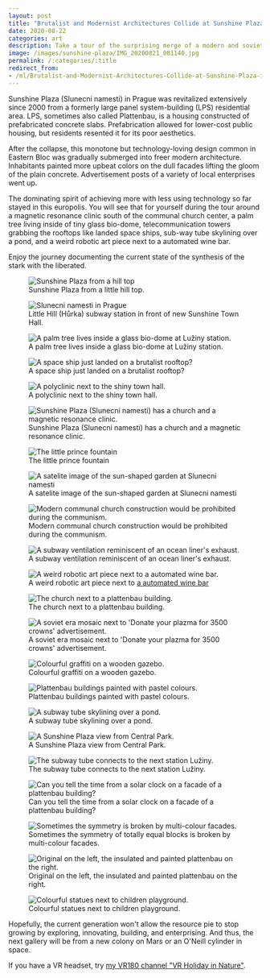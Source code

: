 ```yaml
---
layout: post
title: "Brutalist and Modernist Architectures Collide at Sunshine Plaza in Prague"
date: 2020-08-22
categories: art
description: Take a tour of the surprising merge of a modern and soviet era design on a Prague's public square with this photo album.
image: /images/sunshine-plaza/IMG_20200821_081140.jpg 
permalink: /:categories/:title
redirect_from:
- /ml/Brutalist-and-Modernist-Architectures-Collide-at-Sunshine-Plaza-in-Prague 
---
```


Sunshine Plaza (Slunecni namesti) in Prague was revitalized extensively since 2000 from a formerly large panel system-building (LPS) residential area.
LPS, sometimes also called Plattenbau, is a housing constructed of prefabricated concrete slabs.
Prefabrication allowed for lower-cost public housing, but residents resented it for its poor aesthetics.

After the collapse, this monotone but technology-loving design common in Eastern Bloc was gradually submerged into freer modern architecture.
Inhabitants painted more upbeat colors on the dull facades lifting the gloom of the plain concrete.
Advertisement posts of a variety of local enterprises went up.

The dominating spirit of achieving more with less using technology so far stayed in this europolis.
You will see that for yourself during the tour around a magnetic resonance clinic south of the communal church center,
a palm tree living inside of tiny glass bio-dome,
telecommunication towers grabbing the rooftops like landed space ships,
sub-way tube skylining over a pond,
and a weird robotic art piece next to a automated wine bar.

Enjoy the journey documenting the current state of the synthesis of the stark with the liberated.

<figure class="figure">
    <img
        class="figure-img img-fluid rounded"
        src="/images/sunshine-plaza/IMG_20200821_075156.jpg"
        alt="Sunshine Plaza from a hill top"/>
    <figcaption class="figure-caption">Sunshine Plaza from a little hill top.</figcaption>
</figure>
<figure class="figure">
    <img
        class="figure-img img-fluid rounded"
        src="/images/sunshine-plaza/IMG_20200821_075753.jpg"
        alt="Slunecni namesti in Prague"/>
    <figcaption class="figure-caption">Little Hill (Hůrka) subway station in front of new Sunshine Town Hall.</figcaption>
</figure>
<figure class="figure">
    <img
        class="figure-img img-fluid rounded"
        src="/images/sunshine-plaza/IMG_20200820_083517.jpg"
        alt="A palm tree lives inside a glass bio-dome at Lužiny station."/>
    <figcaption class="figure-caption">A palm tree lives inside a glass bio-dome at Lužiny station.</figcaption>
</figure>
<figure class="figure">
    <img
        class="figure-img img-fluid rounded"
        src="/images/sunshine-plaza/IMG_20200821_080047.jpg"
        alt="A space ship just landed on a brutalist rooftop?"/>
    <figcaption class="figure-caption">A space ship just landed on a brutalist rooftop?</figcaption>
</figure>
<figure class="figure">
    <img
        class="figure-img img-fluid rounded"
        src="/images/sunshine-plaza/IMG_20200821_080116.jpg"
        alt="A polyclinic next to the shiny town hall."/>
    <figcaption class="figure-caption">A polyclinic next to the shiny town hall.</figcaption>
</figure>
<figure class="figure">
    <img
        class="figure-img img-fluid rounded"
        src="/images/sunshine-plaza/IMG_20200821_080339.jpg"
        alt="Sunshine Plaza (Slunecni namesti) has a church and a magnetic resonance clinic."/>
    <figcaption class="figure-caption">Sunshine Plaza (Slunecni namesti) has a church and a magnetic resonance clinic.</figcaption>
</figure>
<figure class="figure">
    <img
        class="figure-img img-fluid rounded"
        src="/images/sunshine-plaza/PXL_20201019_053735021.NIGHT_fountain.jpg"
        alt="The little prince fountain"/>
    <figcaption class="figure-caption">The little prince fountain</figcaption>
</figure>
<figure class="figure">
    <img
        class="figure-img img-fluid rounded"
        src="/images/sunshine-plaza/sunshine-satelite.png"
        alt="A satelite image of the sun-shaped garden at Slunecni namesti"/>
    <figcaption class="figure-caption">A satelite image of the sun-shaped garden at Slunecni namesti</figcaption>
</figure>
<figure class="figure">
    <img
        class="figure-img img-fluid rounded"
        src="/images/sunshine-plaza/IMG_20200821_080603.jpg"
        alt="Modern communal church construction would be prohibited during the communism."/>
    <figcaption class="figure-caption">Modern communal church construction would be prohibited during the communism.</figcaption>
</figure>
<figure class="figure">
    <img
        class="figure-img img-fluid rounded"
        src="/images/sunshine-plaza/IMG_20200821_080842.jpg"
        alt="A subway ventilation reminiscent of an ocean liner's exhaust."/>
    <figcaption class="figure-caption">A subway ventilation reminiscent of an ocean liner's exhaust.</figcaption>
</figure>
<figure class="figure">
    <img
        class="figure-img img-fluid rounded"
        src="/images/sunshine-plaza/IMG_20200821_081140.jpg"
        alt="A weird robotic art piece next to a automated wine bar."/>
    <figcaption class="figure-caption">A weird robotic art piece next to <a href="https://www.cyber-dog.cz/en">a automated wine bar</a></figcaption>
</figure>
<figure class="figure">
    <img
        class="figure-img img-fluid rounded"
        src="/images/sunshine-plaza/IMG_20200821_081505.jpg"
        alt="The church next to a plattenbau building."/>
    <figcaption class="figure-caption">The church next to a plattenbau building.</figcaption>
</figure>

<figure class="figure">
    <img
        class="figure-img img-fluid rounded"
        src="/images/sunshine-plaza/IMG_20200821_081630.jpg"
        alt="A soviet era mosaic next to 'Donate your plazma for 3500 crowns' advertisement."/>
    <figcaption class="figure-caption">A soviet era mosaic next to 'Donate your plazma for 3500 crowns' advertisement.</figcaption>
</figure>
<figure class="figure">
    <img
        class="figure-img img-fluid rounded"
        src="/images/sunshine-plaza/IMG_20200821_082532.jpg"
        alt="Colourful graffiti on a wooden gazebo."/>
    <figcaption class="figure-caption">Colourful graffiti on a wooden gazebo.</figcaption>
</figure>
<figure class="figure">
    <img
        class="figure-img img-fluid rounded"
        src="/images/sunshine-plaza/IMG_20200821_074942.jpg"
        alt="Plattenbau buildings painted with pastel colours."/>
    <figcaption class="figure-caption">Plattenbau buildings painted with pastel colours.</figcaption>
</figure>
<figure class="figure">
    <img
        class="figure-img img-fluid rounded"
        src="/images/sunshine-plaza/IMG_20200821_083215.jpg"
        alt="A subway tube skylining over a pond."/>
    <figcaption class="figure-caption">A subway tube skylining over a pond.</figcaption>
</figure>
<figure class="figure">
    <img
        class="figure-img img-fluid rounded"
        src="/images/sunshine-plaza/IMG_20200821_083337.jpg"
        alt="A Sunshine Plaza view from Central Park."/>
    <figcaption class="figure-caption">A Sunshine Plaza view from Central Park.</figcaption>
</figure>
<figure class="figure">
    <img
        class="figure-img img-fluid rounded"
        src="/images/sunshine-plaza/IMG_20200821_083540.jpg"
        alt="The subway tube connects to the next station Lužiny."/>
    <figcaption class="figure-caption">The subway tube connects to the next station Lužiny.</figcaption>
</figure>
<figure class="figure">
    <img
        class="figure-img img-fluid rounded"
        src="/images/sunshine-plaza/IMG_20200821_084136.jpg"
        alt="Can you tell the time from a solar clock on a facade of a plattenbau building?"/>
    <figcaption class="figure-caption">Can you tell the time from a solar clock on a facade of a plattenbau building?</figcaption>
</figure>
<figure class="figure">
    <img
        class="figure-img img-fluid rounded"
        src="/images/sunshine-plaza/00100lrPORTRAIT_00100_BURST20200703081140700_COVER.jpg"
        alt="Sometimes the symmetry is broken by multi-colour facades."/>
    <figcaption class="figure-caption">Sometimes the symmetry of totally equal blocks is broken by multi-colour facades.</figcaption>
</figure>
<figure class="figure">
    <img
        class="figure-img img-fluid rounded"
        src="/images/sunshine-plaza/IMG_20200830_094127.jpg"
        alt="Original on the left, the insulated and painted plattenbau on the right."/>
    <figcaption class="figure-caption">Original on the left, the insulated and painted plattenbau on the right.</figcaption>
</figure>
<figure class="figure">
    <img
        class="figure-img img-fluid rounded"
        src="/images/sunshine-plaza/IMG_20200821_084158.jpg"
        alt="Colourful statues next to children playground."/>
    <figcaption class="figure-caption">Colourful statues next to children playground.</figcaption>
</figure>

Hopefully, the current generation won't allow the resource pie to stop growing by exploring, innovating, building, and enterprising.
And thus, the next gallery will be from a new colony on Mars or an O'Neill cylinder in space.

If you have a VR headset, try <a href="https://www.youtube.com/watch?v=cZWvjvv-3zw&list=PLmCqVhOYDc5yXFMzhj0wtxmoeyGO7yzwl">my VR180 channel "VR Holiday in Nature"</a>.

